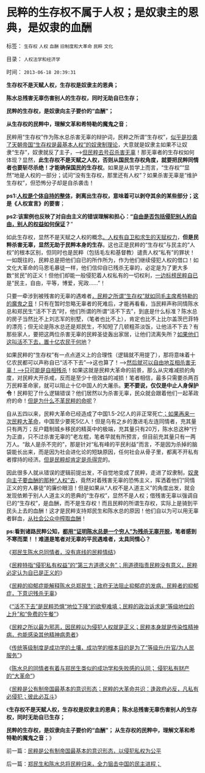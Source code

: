 # 民粹的生存权不属于人权；是奴隶主的恩典，是奴隶的血酬

标签： `生存权` `人权` `血酬` `旧制度和大革命` `民粹` `文化` 

目录： `人权法学和经济学`

时间： `2013-06-18 20:39:31`

**生存权不是天赋人权，生存权是奴隶主的恩典；**

**陈水总残害无辜伤害别人的生存权，同时无助自已生存；**

**民粹的生存权，是奴隶向主子要价的“血酬”；**

**从生存权的民粹中，理解文革和希特勒的魔鬼之音**；

民粹用“生存权”作为陈水总杀害无辜的辩护词，民粹之所谓“生存权”，[似乎是抄袭了天朝帝国“生存权是最基本人权”的奴隶制理论](../../../2009/11/8/马斯洛的需求层次理论和“生存权是最大的人权”.md)，大意就是奴隶主如果不让奴隶“生存”，奴隶就反了主子，——>[但民粹去号召杀害无辜](../../../2013/6/14/个人恐怖主义提醒公众，民粹大革命是最凶恶的敌人.md)！那无辜者的生存权如何体现？显然，**此生存权不是天赋之人权，否则从国民生存权角度，就要把民粹同情者也要斩尽杀绝！才能确保国民的生存权**。如果是从哲学上而言，“生存权”“显然”地是人权的一部分；试问“没有生存权，那里还有人权”？如果杀害无辜是“维护生存权”，但恐怖分子却是自杀袭击！

**ps1:[人权是个体自持的整体](../../../2010/1/24/人权完整性对国家利益的价值.md)，剥离出生存权，意味着可以剥夺其余的某些部分；这是《人权宣言》的要害**；

**ps2:该案例也反映了对自由主义的错误理解和担心：“[自由是否包括侵犯别人的自由，别人的权益如何保证](../../../2013/6/14/童之伟教授“受社会制约的个人主义”的误区.md)？**”

如此生存权，显然不是天赋之人权的概念[。人权有自卫和求生的天赋权力](../../../2012/9/8/杨恒均先生，您错了！.md)，**但是民粹杀害无辜，显然无助于民粹本身的生存**。这也正是民粹的“生存权”与民主的“人权”的根本区别，但同时也是民粹（包括毛左和基督教）谴责人权“私有”的罪状！一如既往的，民粹总是把他们自已的所作所为，作为他们继续侵犯人权的借口！如文化大革命的马恩毛暴徒一样，他们信仰自已残杀无辜的，必定是为了更大多数“贫民”的正义！但他们却能一般侵犯着人权私有的一切权利，[一边标榜民粹自已](../../../2010/9/21/讲民主首先不要“闹民粹”.md)是“民主，自由，平等，博爱，宪政……”！

只要一牵涉到被残害的无辜的遇难者[，民粹之所谓“生存权”就如同毛主席希特勒的的魔鬼之音](../../../2011/1/18/欲求无私大帝，将获一代老千.md)！只有在暂时忽略无辜者的死难后，才能再看看，当民粹声称同情陈水总和郑民生“活不下去”时，他们所谓的所谓“活不下去”，到底是什么标准？陈水总的房子当然比不上刘志军的别墅，（笔者也比不上），肯定也比不上比尔盖茨巴菲特的漂亮；但无论是陈水总还是郑民生，不知短了几顿粗茶淡饭，让他活不下去？有那些家人，要把这两位杀害无辜的民粹圣徒轰出家居，让他们流离失所？[如果他们这叫活不下去，置十亿农民于何地](../../../2009/7/30/十几亿体制外老百姓的利益由谁呼吁.md)？

如果民粹的“生存权”有一点点道义上的合理性（逻辑就不用提了），那将意味着十亿农民都可以声称自已“活不下去”——>这也算了！——>[然后就可以自由地互相杀害无辜！——>只可能是自相残杀](../../../2013/6/14/个人恐怖主义提醒公众，民粹大革命是最凶恶的敌人.md)！如果这就是民粹大革命的前景，那么从灾难减损的角度，对民粹大开杀戒，反而是至少十倍效益的减损！笔者相信，最多只需要杀两百万民粹革命家，就可以阻止十亿中国人的大屠杀。**更不要说，仅仅是中止人身保护令**！民粹犯了什么逻辑错误？他们居然以为杀害无辜，民众就会跟着他们一起革政府的命！[但是为什么不革民粹的命呢](../../../2013/6/13/镇压个人恐怖主义是反恐战争，针对民粹暴力的自卫.md)？

自从五四以来，民粹大革命已经造成了中国1.5-2亿人的非正常死亡[；如果再来一次民粹大革命](../../../2013/6/17/文革是民粹大革命；毛左是文革的同情者，毛左是民粹的一支.md)，中国至少要死5亿人！但是乌有之乡的激进毛左连同情者，充其量只有两万；反户籍制城乡移民的精英中的极端，充其量只有20万，陈水总这种“行为正直，只不过杀害无辜的”老左棍，笔者早就有所预言，但目前充其量只有一两万人。“敌人是杀不完的”，那是针对“私有峰的平民利益”而言，不是因为杀掉的脑袋能长出来，而是因为社会进化论的短缺原因，任何社会从骨子里，都离不开私有者撑持的经济。[但是民粹却肯定是杀得完](../../../2013/6/15/统治者必定镇压革命，但从来没有镇压过自然转型“反谷物法”.md)的。

因此很多人就从错误的逻辑前提出发，不自觉地变成了民粹，走进了奴隶制，[奴隶向主子要血酬的那种“人权”去](../../../2013/6/11/私有财产民粹不可侵犯.md)，竟然对着残害无辜的恐怖主义，挥洒着他们“同情正义的穷人暴徒”的廉价眼泪！但是如果从“人权不是人道主义”的角度出发，就会发现依赖于别人人道主义的恩典的“生存权”，显然不是人权；借残害无辜以强调自已的“生存权”，是血酬，而不是生存权！而且民粹的所谓生存权，实际上是骑到平民头上去的血酬！这才是民粹支持郑民生和陈水总的原因！他们自以为可以用无辜者鲜血，[从社会公众中榨取血酬](../../../2009/8/6/有破坏无建设的血酬英雄值多少良心赏赐？.md)！

**ps:看到诸路民粹公知，[都用“证明陈水总是一个穷人”为残杀无辜开脱](../../../2010/2/1/老百姓不是邪恶的免疫体.md)，笔者感到不寒而栗！！难道是笔者对无辜的平民遇难者，太具同情心？**

《[郑民生陈水总同情者，没有底线的民粹情结](../../../2013/6/16/郑民生陈水总的同情者，没有底线的民粹情结.md)》

《[民粹特指“侵犯私有权益”的“第三方道德义务”；用道德指责民粹没有意义，民粹必定认为自已是正义的](../../../2013/6/16/民粹概念，民粹不受道德指责，民粹必定认为自已是正义的.md)》

《[民粹的抑郁症能解释陈水总郑民生；政府无法阻止抑郁症的发病，民粹者的抑郁症，下意识残杀无辜](../../../2013/6/16/民粹者的抑郁症，下意识残杀无辜，全面解释陈水总和郑民生.md)》

《[“活不下去”是民粹恐惧“地位下降”的欲壑难填；民粹的政治诉求是“等级地位的上升”和“免费的午餐”](../../../2013/6/16/无法妥协的人权自卫！必须寸步不让地坚决镇压民粹！.md)》

《[民粹之所以最为邪恶，因民粹以为侵犯人权就是正义；民粹本身就是传染性精神病，也能感染其他精神病患者](../../../2013/6/17/文革是民粹大革命；毛左是文革的同情者，毛左是民粹的一支.md)》

《[传统等级制度是成功学的土壤，成功学的根本目的是为了“等级升/升官/为人民服务”](../../../2013/6/17/信仰成功学的广大的民粹精神病人.md)》

《[陈水总的同情者有着与郑民生类似的成功学和失败感的认同； 侵犯私有财产的“大革命”](../../../2013/6/17/陈水总的同情者是与郑民生类似的失败者.md)》

《[民粹是公有制帝国最基本的意识形态；民粹的大革命共识：逢政府必反，凡私有必侵犯；彼此必互斗](../../../2013/6/18/民粹是公有制帝国最基本的意识形态，以侵犯私权为公平.md)》

《**生存权不是天赋人权，生存权是奴隶主的恩典； 陈水总残害无辜伤害别人的生存权，同时无助自已生存；**

**民粹的生存权，是奴隶向主子要价的“血酬”； 从生存权的民粹中，理解文革和希特勒的魔鬼之音**；》



前一篇：[民粹是公有制帝国最基本的意识形态，以侵犯私权为公平](../../../2013/6/18/民粹是公有制帝国最基本的意识形态，以侵犯私权为公平.md)

后一篇：[郑民生和陈水总将民粹归来，全力狙击中国的民主进程；](../../../2013/6/18/郑民生和陈水总将民粹归来，全力狙击中国的民主进程；.md)